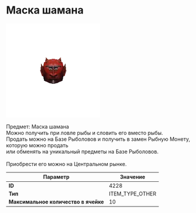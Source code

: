 # Маска шамана

![Item Image](../img/4228.webp?raw=true)

Предмет: Маска шамана<br>Можно получить при ловле рыбы и словить его вместо рыбы.<br>Продать можно на Базе Рыболовов и получить в замен Рыбную Монету, которую можно продать<br>или обменять на уникальный предметы на Базе Рыболовов.<br><br>Приобрести его можно на Центральном рынке.


| Параметр | Значение |
|----------|----------|
| **ID** | 4228 |
| **Тип** | ITEM_TYPE_OTHER |
| **Максимальное количество в ячейке** | 10 |

